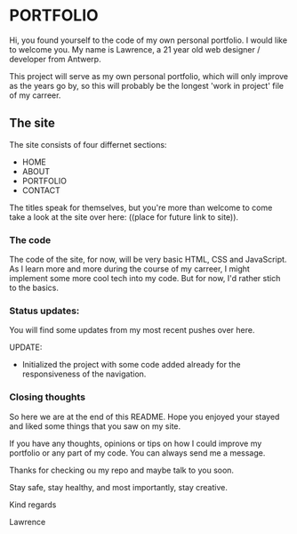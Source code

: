 # PORTFOLIO
Hi, you found yourself to the code of my own personal portfolio. I would like to welcome you.
My name is Lawrence, a 21 year old web designer / developer from Antwerp.

This project will serve as my own personal portfolio, which will only improve as the years go by, so this will probably be the longest 'work in project' file of my carreer.

## The site
The site consists of four differnet sections:
- HOME
- ABOUT
- PORTFOLIO
- CONTACT

The titles speak for themselves, but you're more than welcome to come take a look at the site over here:
((place for future link to site)).

### The code
The code of the site, for now, will be very basic HTML, CSS and JavaScript.
As I learn more and more during the course of my carreer, I might implement some more cool tech into my code. But for now, I'd rather stich to the basics.

### Status updates:
You will find some updates from my most recent pushes over here.

UPDATE:
- Initialized the project with some code added already for the responsiveness of the navigation.

### Closing thoughts
So here we are at the end of this README.
Hope you enjoyed your stayed and liked some things that you saw on my site.

If you have any thoughts, opinions or tips on how I could improve my portfolio or any part of my code. You can always send me a message.

Thanks for checking ou my repo and maybe talk to you soon.

Stay safe, stay healthy, and most importantly, stay creative.

Kind regards

Lawrence